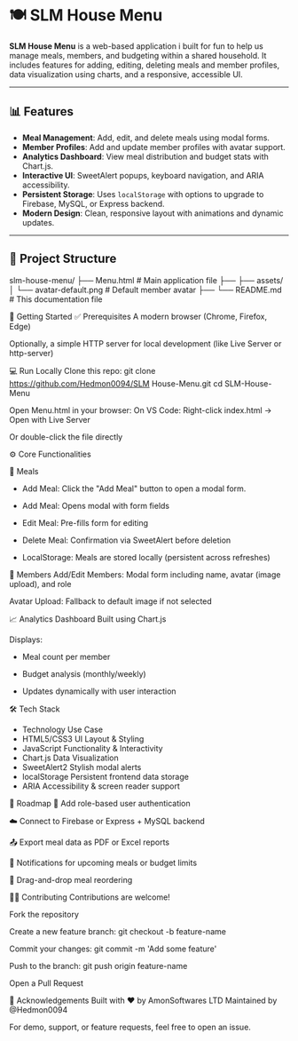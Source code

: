 # 🍽️ SLM House Menu

**SLM House Menu** is a web-based application i built  for fun to help us manage meals, members, and budgeting within a shared household. It includes features for adding, editing, deleting meals and member profiles, data visualization using charts, and a responsive, accessible UI.

---

## 📊 Features

- **Meal Management**: Add, edit, and delete meals using modal forms.
- **Member Profiles**: Add and update member profiles with avatar support.
- **Analytics Dashboard**: View meal distribution and budget stats with Chart.js.
- **Interactive UI**: SweetAlert popups, keyboard navigation, and ARIA accessibility.
- **Persistent Storage**: Uses `localStorage` with options to upgrade to Firebase, MySQL, or Express backend.
- **Modern Design**: Clean, responsive layout with animations and dynamic updates.

---

## 🧱 Project Structure

slm-house-menu/
├── Menu.html   # Main application file
├── 
├── assets/
│   └── avatar-default.png   # Default member avatar
├──
└── README.md                # This documentation file

🚀 Getting Started
✅ Prerequisites
A modern browser (Chrome, Firefox, Edge)

Optionally, a simple HTTP server for local development (like Live Server or http-server)

💻 Run Locally
Clone this repo:
git clone https://github.com/Hedmon0094/SLM House-Menu.git
cd SLM-House-Menu

Open Menu.html in your browser:
On VS Code: Right-click index.html → Open with Live Server

Or double-click the file directly

⚙️ Core Functionalities

📝 Meals
- Add Meal: Click the "Add Meal" button to open a modal form.
- Add Meal: Opens modal with form fields

- Edit Meal: Pre-fills form for editing

- Delete Meal: Confirmation via SweetAlert before deletion

- LocalStorage: Meals are stored locally (persistent across refreshes)

👥 Members
Add/Edit Members: Modal form including name, avatar (image upload), and role

Avatar Upload: Fallback to default image if not selected

📈 Analytics Dashboard
Built using Chart.js

Displays:

- Meal count per member

- Budget analysis (monthly/weekly)

- Updates dynamically with user interaction

🛠️ Tech Stack
- Technology	Use Case
- HTML5/CSS3	UI Layout & Styling
- JavaScript	Functionality & Interactivity
- Chart.js	Data Visualization
- SweetAlert2	Stylish modal alerts
- localStorage	Persistent frontend data storage
- ARIA	Accessibility & screen reader support

📌 Roadmap
 🔐 Add role-based user authentication

 ☁️ Connect to Firebase or Express + MySQL backend

 📤 Export meal data as PDF or Excel reports

 🔔 Notifications for upcoming meals or budget limits

 🔄 Drag-and-drop meal reordering

🧑‍💻 Contributing
Contributions are welcome!

Fork the repository

Create a new feature branch: git checkout -b feature-name

Commit your changes: git commit -m 'Add some feature'

Push to the branch: git push origin feature-name

Open a Pull Request



🙏 Acknowledgements
Built with ❤️ by AmonSoftwares LTD
Maintained by @Hedmon0094

For demo, support, or feature requests, feel free to open an issue.

